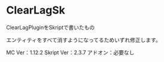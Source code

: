 # ClearLagSk
ClearLagPluginをSkriptで書いたもの

エンティティをすべて消すようになってるためいずれ修正します。

MC Ver：1.12.2
Skript Ver：2.3.7
アドオン：必要なし
